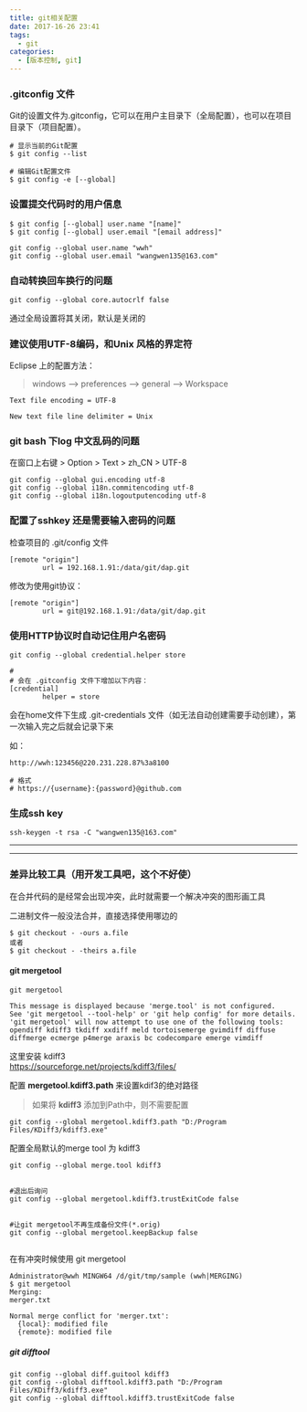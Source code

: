 ```yaml
---
title: git相关配置
date: 2017-16-26 23:41
tags: 
  - git
categories:
  - [版本控制, git]
---
```




### .gitconfig 文件
Git的设置文件为.gitconfig，它可以在用户主目录下（全局配置），也可以在项目目录下（项目配置）。

```
# 显示当前的Git配置
$ git config --list

# 编辑Git配置文件
$ git config -e [--global]

```

### 设置提交代码时的用户信息
```
$ git config [--global] user.name "[name]"
$ git config [--global] user.email "[email address]"

```
```
git config --global user.name "wwh"
git config --global user.email "wangwen135@163.com"

```


### 自动转换回车换行的问题  
```
git config --global core.autocrlf false
```
通过全局设置将其关闭，默认是关闭的


### 建议使用UTF-8编码，和Unix 风格的界定符

Eclipse 上的配置方法：

>windows --> preferences --> general --> Workspace
```
Text file encoding = UTF-8

New text file line delimiter = Unix
```


### git bash 下log 中文乱码的问题
在窗口上右键 > Option > Text > zh_CN > UTF-8
```
git config --global gui.encoding utf-8
git config --global i18n.commitencoding utf-8
git config --global i18n.logoutputencoding utf-8
```

### 配置了sshkey 还是需要输入密码的问题
检查项目的 .git/config 文件

```
[remote "origin"]
        url = 192.168.1.91:/data/git/dap.git
```
修改为使用git协议：
```
[remote "origin"]
        url = git@192.168.1.91:/data/git/dap.git
```


### 使用HTTP协议时自动记住用户名密码
```
git config --global credential.helper store

# 
# 会在 .gitconfig 文件下增加以下内容：
[credential]
        helper = store
```
会在home文件下生成 .git-credentials 文件（如无法自动创建需要手动创建），第一次输入完之后就会记录下来

如：
```
http://wwh:123456@220.231.228.87%3a8100

# 格式
# https://{username}:{password}@github.com
```

### 生成ssh key

```
ssh-keygen -t rsa -C "wangwen135@163.com"  

```

---

---

### 差异比较工具（用开发工具吧，这个不好使）
在合并代码的是经常会出现冲突，此时就需要一个解决冲突的图形画工具

二进制文件一般没法合并，直接选择使用哪边的
```
$ git checkout - -ours a.file
或者
$ git checkout - -theirs a.file
```

#### git mergetool

```
git mergetool

This message is displayed because 'merge.tool' is not configured.
See 'git mergetool --tool-help' or 'git help config' for more details.
'git mergetool' will now attempt to use one of the following tools:
opendiff kdiff3 tkdiff xxdiff meld tortoisemerge gvimdiff diffuse diffmerge ecmerge p4merge araxis bc codecompare emerge vimdiff

```
这里安装 kdiff3  
https://sourceforge.net/projects/kdiff3/files/

配置 **mergetool.kdiff3.path** 来设置kdif3的绝对路径
>如果将 **kdiff3** 添加到Path中，则不需要配置
```
git config --global mergetool.kdiff3.path "D:/Program Files/KDiff3/kdiff3.exe"

```

配置全局默认的merge tool 为 kdiff3
```
git config --global merge.tool kdiff3


#退出后询问
git config --global mergetool.kdiff3.trustExitCode false


#让git mergetool不再生成备份文件(*.orig)  
git config --global mergetool.keepBackup false


```

在有冲突时候使用 git mergetool
```
Administrator@wwh MINGW64 /d/git/tmp/sample (wwh|MERGING)
$ git mergetool
Merging:
merger.txt

Normal merge conflict for 'merger.txt':
  {local}: modified file
  {remote}: modified file

```


##### git difftool

```
git config --global diff.guitool kdiff3
git config --global difftool.kdiff3.path "D:/Program Files/KDiff3/kdiff3.exe"
git config --global difftool.kdiff3.trustExitCode false

```
